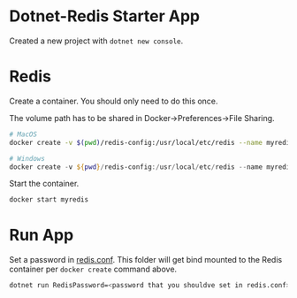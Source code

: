 # Dotnet-Redis Starter App

Created a new project with `dotnet new console`.

# Redis

Create a container. You should only need to do this once.

The volume path has to be shared in Docker->Preferences->File Sharing.

```bash
# MacOS
docker create -v $(pwd)/redis-config:/usr/local/etc/redis --name myredis -p 6379:6379 redis redis-server /usr/local/etc/redis
```

```powershell
# Windows
docker create -v ${pwd}/redis-config:/usr/local/etc/redis --name myredis -p 6379:6379 redis redis-server /usr/local/etc/redis
```


Start the container.

```bash
docker start myredis
```

# Run App

Set a password in [redis.conf](https://github.com/joeyguerra/dotnet-redis-starter/blob/cab9806b419b9305c106e90017176c1f79309d6e/redis-config/redis-sample.conf#L790). This folder will get bind mounted to the Redis container per `docker create` command above.

```bash
dotnet run RedisPassword=<password that you shouldve set in redis.conf>
```